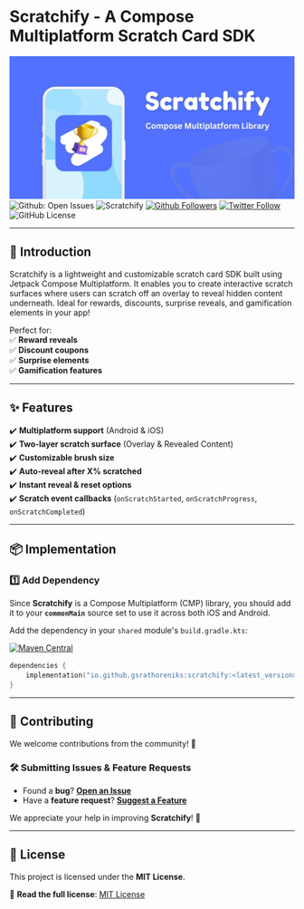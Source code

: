 # Scratchify - A Compose Multiplatform Scratch Card SDK

![Scratchify](image/Scratchify.jpg)
![Github: Open Issues](https://img.shields.io/github/issues-raw/gsrathoreniks/scratchify?color=7E8EFB&label=Scratchify%3A%20Open%20Issues)
![Scratchify](https://img.shields.io/maven-central/v/io.github.gsrathoreniks/scratchify?style=flat&label=Scratchify)
[![Github Followers](https://img.shields.io/github/followers/gsrathoreniks?label=Follow&style=social)](https://github.com/gsrathoreniks)
[![Twitter Follow](https://img.shields.io/twitter/follow/gsrathoreniks?label=Follow&style=social)](https://twitter.com/gsrathoreniks)
![GitHub License](https://img.shields.io/github/license/gsrathoreniks/scratchify?link=https%3A%2F%2Fgithub.com%2Fgsrathoreniks%2FScratchify%3Ftab%3DMIT-1-ov-file%23MIT-1-ov-file)

---

## 🚀 Introduction

Scratchify is a lightweight and customizable scratch card SDK built using Jetpack Compose Multiplatform. It enables you to create interactive scratch surfaces where users can scratch off an overlay to reveal hidden content underneath. Ideal for rewards, discounts, surprise reveals, and gamification elements in your app!

Perfect for:  
✅ **Reward reveals**  
✅ **Discount coupons**  
✅ **Surprise elements**  
✅ **Gamification features** 

---

## ✨ Features

✔️ **Multiplatform support** (Android & iOS)  
✔️ **Two-layer scratch surface** (Overlay & Revealed Content)  
✔️ **Customizable brush size**  
✔️ **Auto-reveal after X% scratched**  
✔️ **Instant reveal & reset options**  
✔️ **Scratch event callbacks** (`onScratchStarted`, `onScratchProgress`, `onScratchCompleted`)  


---

## 📦 Implementation

### 1️⃣ Add Dependency


Since **Scratchify** is a Compose Multiplatform (CMP) library, you should add it to your **`commonMain`** source set to use it across both iOS and Android.

Add the dependency in your `shared` module's `build.gradle.kts`:


[![Maven Central](https://img.shields.io/maven-central/v/io.github.gsrathoreniks/scratchify?style=flat)](https://central.sonatype.com/search?q=io.github.gsrathoreniks.scratchify)  
```kotlin
dependencies {
    implementation("io.github.gsrathoreniks:scratchify:<latest_version>")
}
```

---


## 🤝 Contributing  

We welcome contributions from the community! 🚀  

### 🛠 Submitting Issues & Feature Requests  
- Found a **bug**? **[Open an Issue](https://github.com/gsrathoreniks/scratchify/issues/new?labels=bug&template=bug_report.md)**  
- Have a **feature request**? **[Suggest a Feature](https://github.com/gsrathoreniks/scratchify/issues/new?labels=enhancement&template=feature_request.md)**  

We appreciate your help in improving **Scratchify**! 🎉  

---

## 📜 License  

This project is licensed under the **MIT License**.  

📄 **Read the full license**: [MIT License](https%3A%2F%2Fgithub.com%2Fgsrathoreniks%2FScratchify%3Ftab%3DMIT-1-ov-file%23MIT-1-ov-file)  




